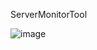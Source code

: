 ServerMonitorTool

![image](https://user-images.githubusercontent.com/64597246/176905179-73790bf8-1d9e-4d98-ab88-e272e48a960d.png)

